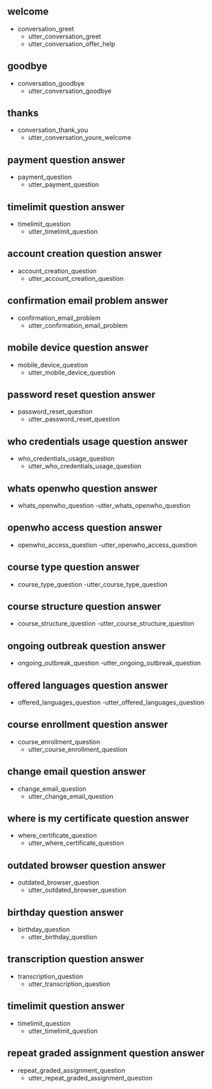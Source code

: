 ## welcome
* conversation_greet
  - utter_conversation_greet
  - utter_conversation_offer_help

## goodbye
* conversation_goodbye
  - utter_conversation_goodbye

## thanks
* conversation_thank_you
  - utter_conversation_youre_welcome

## payment question answer
* payment_question
    - utter_payment_question

## timelimit question answer
* timelimit_question
    - utter_timelimit_question

## account creation question answer
* account_creation_question
    - utter_account_creation_question

## confirmation email problem answer
* confirmation_email_problem
    - utter_confirmation_email_problem

## mobile device question answer
* mobile_device_question
    - utter_mobile_device_question

## password reset question answer
* password_reset_question
    - utter_password_reset_question

## who credentials usage question answer
* who_credentials_usage_question
    - utter_who_credentials_usage_question

## whats openwho question answer
* whats_openwho_question
    -utter_whats_openwho_question
    
## openwho access question answer
* openwho_access_question
    -utter_openwho_access_question
    
## course type question answer
* course_type_question
    -utter_course_type_question
    
## course structure question answer
* course_structure_question
    -utter_course_structure_question
    
## ongoing outbreak question answer
* ongoing_outbreak_question
    -utter_ongoing_outbreak_question
    
## offered languages question answer
* offered_languages_question
    -utter_offered_languages_question

## course enrollment question answer
* course_enrollment_question
    - utter_course_enrollment_question

## change email question answer
* change_email_question
    - utter_change_email_question

## where is my certificate question answer
* where_certificate_question
    - utter_where_certificate_question

## outdated browser question answer
* outdated_browser_question
    - utter_outdated_browser_question

## birthday question answer
* birthday_question
    - utter_birthday_question

## transcription question answer
* transcription_question
    - utter_transcription_question

## timelimit question answer
* timelimit_question
    - utter_timelimit_question

## repeat graded assignment question answer
* repeat_graded_assignment_question
    - utter_repeat_graded_assignment_question


    